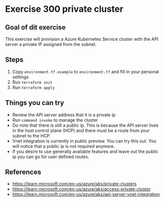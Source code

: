 # Exercise 300 private cluster
## Goal of dit exercise
This exercise will provision a Azure Kubernetes Service cluster with the API server a private IP assigned from the subnet.

## Steps
1. Copy `environment.tf.example` to `environment.tf` and fill in your personal settings
2. Run `terraform init`
3. Run `terraform apply`

## Things you can try
* Review the API server address that it is a private ip
* Run `command invoke` to manage the cluster
* Do note that there is still a public ip. This is because the API server lives in the host control plane (HCP) and there must be a route from your subnet to the HCP.
* Vnet integration is currently in public preview. You can try this out. You will notice that a public ip is not required anymore. 
* If you desire to use generally available features and leave out the public ip you can go for user defined routes.

## References
* https://learn.microsoft.com/en-us/azure/aks/private-clusters
* https://learn.microsoft.com/en-us/azure/aks/access-private-cluster
* https://learn.microsoft.com/en-us/azure/aks/api-server-vnet-integration
